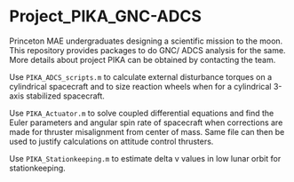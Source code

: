# Project_PIKA_GNC-ADCS
Princeton MAE undergraduates designing a scientific mission to the moon. This repository provides packages to do GNC/ ADCS analysis for the same. More details about project PIKA can be obtained by contacting the team. 

Use `PIKA_ADCS_scripts.m` to calculate external disturbance torques on a cylindrical spacecraft and to size reaction wheels when for a cylindrical 3-axis stabilized spacecraft. 

Use `PIKA_Actuator.m` to solve coupled differential equations and find the Euler parameters and angular spin rate of spacecraft when corrections are made for thruster misalignment from center of mass. Same file can then be used to justify calculations on attitude control thrusters. 

Use `PIKA_Stationkeeping.m` to estimate delta v values in low lunar orbit for stationkeeping. 
